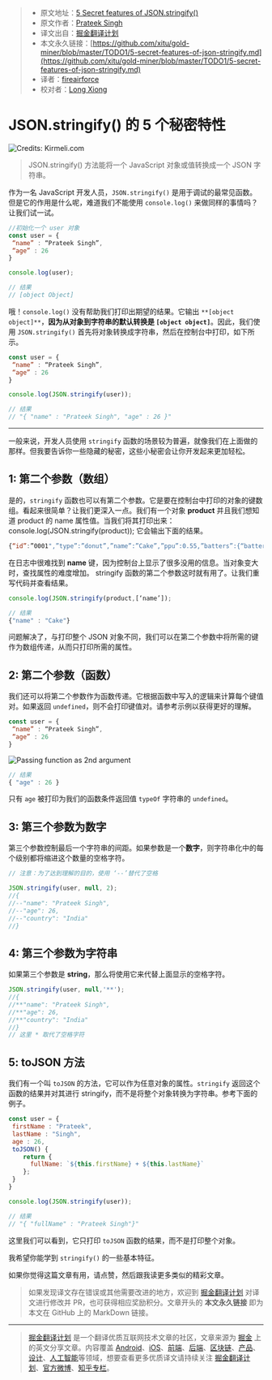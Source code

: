 > * 原文地址：[5 Secret features of JSON.stringify()](https://medium.com/javascript-in-plain-english/5-secret-features-of-json-stringify-c699340f9f27)
> * 原文作者：[Prateek Singh](https://medium.com/@prateeksingh_31398)
> * 译文出自：[掘金翻译计划](https://github.com/xitu/gold-miner)
> * 本文永久链接：[https://github.com/xitu/gold-miner/blob/master/TODO1/5-secret-features-of-json-stringify.md](https://github.com/xitu/gold-miner/blob/master/TODO1/5-secret-features-of-json-stringify.md)
> * 译者：[fireairforce](https://github.com/fireairforce)
> * 校对者：[Long Xiong](https://github.com/xionglong58)

# JSON.stringify() 的 5 个秘密特性

![Credits: [Kirmeli.com](https://www.google.com/url?sa=i&url=https%3A%2F%2Fahmedalkiremli.com%2Fwhy-to-learn-what-to-learn-and-how-to-learn%2F&psig=AOvVaw3IGik44VGBXe661UZsW5Mh&ust=1581750442478000&source=images&cd=vfe&ved=0CAMQjB1qFwoTCMj-5Oi90OcCFQAAAAAdAAAAABAR)](https://cdn-images-1.medium.com/max/2000/1*aQy1TrGzC_n_UC0j9hXBbw.jpeg)

> JSON.stringify() 方法能将一个 JavaScript 对象或值转换成一个 JSON 字符串。

作为一名 JavaScript 开发人员，`JSON.stringify()` 是用于调试的最常见函数。但是它的作用是什么呢，难道我们不能使用 `console.log()` 来做同样的事情吗？让我们试一试。

```js
//初始化一个 user 对象
const user = {
 “name” : “Prateek Singh”,
 “age” : 26
}

console.log(user);

// 结果
// [object Object]
```

哦！`console.log()` 没有帮助我们打印出期望的结果。它输出 `**[object object]**`，**因为从对象到字符串的默认转换是 `[object object]`**。因此，我们使用 `JSON.stringify()` 首先将对象转换成字符串，然后在控制台中打印，如下所示。

```js
const user = {
 “name” : “Prateek Singh”,
 “age” : 26
}

console.log(JSON.stringify(user));

// 结果
// "{ "name" : "Prateek Singh", "age" : 26 }"
```

---

一般来说，开发人员使用 `stringify` 函数的场景较为普遍，就像我们在上面做的那样。但我要告诉你一些隐藏的秘密，这些小秘密会让你开发起来更加轻松。

## 1: 第二个参数（数组）

是的，`stringify` 函数也可以有第二个参数。它是要在控制台中打印的对象的键数组。看起来很简单？让我们更深入一点。我们有一个对象 **product** 并且我们想知道 product 的 name 属性值。当我们将其打印出来：
 console.log(JSON.stringify(product)); 
它会输出下面的结果。

```js
{“id”:”0001",”type”:”donut”,”name”:”Cake”,”ppu”:0.55,”batters”:{“batter”:[{“id”:”1001",”type”:”Regular”},{“id”:”1002",”type”:”Chocolate”},{“id”:”1003",”type”:”Blueberry”},{“id”:”1004",”type”:”Devil’s Food”}]},”topping”:[{“id”:”5001",”type”:”None”},{“id”:”5002",”type”:”Glazed”},{“id”:”5005",”type”:”Sugar”},{“id”:”5007",”type”:”Powdered Sugar”},{“id”:”5006",”type”:”Chocolate with Sprinkles”},{“id”:”5003",”type”:”Chocolate”},{“id”:”5004",”type”:”Maple”}]}
```

在日志中很难找到 **name** 键，因为控制台上显示了很多没用的信息。当对象变大时，查找属性的难度增加。
stringify 函数的第二个参数这时就有用了。让我们重写代码并查看结果。

```js
console.log(JSON.stringify(product,[‘name’]);

// 结果
{"name" : "Cake"}
```

问题解决了，与打印整个 JSON 对象不同，我们可以在第二个参数中将所需的键作为数组传递，从而只打印所需的属性。

## 2: 第二个参数（函数）

我们还可以将第二个参数作为函数传递。它根据函数中写入的逻辑来计算每个键值对。如果返回 `undefined`，则不会打印键值对。请参考示例以获得更好的理解。

```js
const user = {
 “name” : “Prateek Singh”,
 “age” : 26
}
```

![Passing function as 2nd argument](https://cdn-images-1.medium.com/max/2000/1*V3EQcCdgRLDish8PkY0s5A.png)

```js
// 结果
{ "age" : 26 }
```

只有 `age` 被打印为我们的函数条件返回值 `typeOf` 字符串的 `undefined`。

## 3: 第三个参数为数字

第三个参数控制最后一个字符串的间距。如果参数是一个**数字**，则字符串化中的每个级别都将缩进这个数量的空格字符。

```js
// 注意：为了达到理解的目的，使用 ‘--’替代了空格

JSON.stringify(user, null, 2);
//{
//--"name": "Prateek Singh",
//--"age": 26,
//--"country": "India"
//}
```

## 4: 第三个参数为字符串

如果第三个参数是 **string**，那么将使用它来代替上面显示的空格字符。

```js
JSON.stringify(user, null,'**');
//{
//**"name": "Prateek Singh",
//**"age": 26,
//**"country": "India"
//}
// 这里 * 取代了空格字符
```

## 5: toJSON 方法

我们有一个叫 `toJSON` 的方法，它可以作为任意对象的属性。`stringify` 返回这个函数的结果并对其进行 stringify，而不是将整个对象转换为字符串。参考下面的例子。

```js
const user = {
 firstName : "Prateek",
 lastName : "Singh",
 age : 26,
 toJSON() {
    return { 
      fullName: `${this.firstName} + ${this.lastName}`
    };
 }
}

console.log(JSON.stringify(user));

// 结果
// "{ "fullName" : "Prateek Singh"}"
```

这里我们可以看到，它只打印 `toJSON` 函数的结果，而不是打印整个对象。

我希望你能学到 `stringify()` 的一些基本特征。

如果你觉得这篇文章有用，请点赞，然后跟我读更多类似的精彩文章。

> 如果发现译文存在错误或其他需要改进的地方，欢迎到 [掘金翻译计划](https://github.com/xitu/gold-miner) 对译文进行修改并 PR，也可获得相应奖励积分。文章开头的 **本文永久链接** 即为本文在 GitHub 上的 MarkDown 链接。

---

> [掘金翻译计划](https://github.com/xitu/gold-miner) 是一个翻译优质互联网技术文章的社区，文章来源为 [掘金](https://juejin.im) 上的英文分享文章。内容覆盖 [Android](https://github.com/xitu/gold-miner#android)、[iOS](https://github.com/xitu/gold-miner#ios)、[前端](https://github.com/xitu/gold-miner#前端)、[后端](https://github.com/xitu/gold-miner#后端)、[区块链](https://github.com/xitu/gold-miner#区块链)、[产品](https://github.com/xitu/gold-miner#产品)、[设计](https://github.com/xitu/gold-miner#设计)、[人工智能](https://github.com/xitu/gold-miner#人工智能)等领域，想要查看更多优质译文请持续关注 [掘金翻译计划](https://github.com/xitu/gold-miner)、[官方微博](http://weibo.com/juejinfanyi)、[知乎专栏](https://zhuanlan.zhihu.com/juejinfanyi)。
